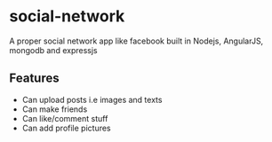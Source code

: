 # social-network
A proper social network app like facebook built in Nodejs, AngularJS, mongodb and expressjs

## Features
- Can upload posts i.e images and texts
- Can make friends
- Can like/comment stuff
- Can add profile pictures

